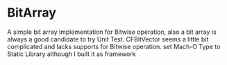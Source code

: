 # BitArray
A simple bit array implementation for Bitwise operation, also a bit array is always a good candidate to try Unit Test.
CFBitVector seems a little bit complicated and lacks supports for Bitwise operation. 
set Mach-O Type to Static Library although I built it as framework

